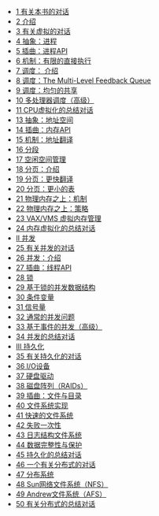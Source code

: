 
* [1 有关本书的对话](chapter1.md)
* [2 介绍](chapter2.md)
* [3 有关虚拟的对话](chapter3.md)
* [4 抽象：进程]()
* [5 插曲：进程API]()
* [6 机制：有限的直接执行]()
* [7 调度： 介绍]()
* [8 调度：The Multi-Level Feedback Queue]()
* [9 调度：均匀的共享]()
* [10 多处理器调度（高级）]()
* [11 CPU虚拟化的总结对话]()
* [13 抽象：地址空间]()
* [14 插曲：内存API]()
* [15 机制：地址翻译]()
* [16 分段]()
* [17 空闲空间管理]()
* [18 分页：介绍]()
* [19 分页：更快翻译]()
* [20 分页：更小的表]()
* [21 物理内存之上：机制]()
* [22 物理内存之上：策略]()
* [23 VAX/VMS 虚拟内存管理]()
* [24 内存虚拟化的总结对话]()
* [II 并发]()
* [25 有关并发的对话]()
* [26 并发：介绍]()
* [27 插曲：线程API]()
* [28 锁]()
* [29 基于锁的并发数据结构]()
* [30 条件变量]()
* [31 信号量]()
* [32 通常的并发问题]()
* [33 基于事件的并发（高级）](chapter33.md)
* [34 并发的总结对话]()
* [III 持久化]()
* [35 有关持久化的对话]()
* [36 I/O设备]()
* [37 硬盘驱动]()
* [38 磁盘阵列（RAIDs）]()
* [39 插曲：文件与目录]()
* [40 文件系统实现]()
* [41 快速的文件系统]()
* [42 失败一次性]()
* [43 日志结构文件系统]()
* [44 数据完整性与保护]()
* [45 持久化的总结对话]()
* [46 一个有关分布式的对话]()
* [47 分布系统]()
* [48 Sun网络文件系统（NFS）]()
* [49 Andrew文件系统（AFS）]()
* [50 有关分布式的总结对话]()